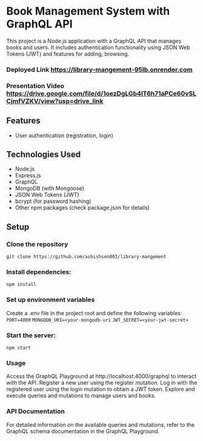 # Book Management System with GraphQL API

This project is a Node.js application with a GraphQL API that manages books and users. It includes authentication functionality using JSON Web Tokens (JWT) and features for adding, browsing.
### Deployed Link https://library-mangement-95lb.onrender.com

### Presentation Video https://drive.google.com/file/d/1oezDgLGb4lT6h71aPCe60vSLCjmfVZKV/view?usp=drive_link

## Features

- User authentication (registration, login)

## Technologies Used

- Node.js
- Express.js
- GraphQL
- MongoDB (with Mongoose)
- JSON Web Tokens (JWT)
- bcrypt (for password hashing)
- Other npm packages (check package.json for details)

## Setup

### Clone the repository
   ```git clone https://github.com/ashishsen003/library-mangement```
   
### Install dependencies:
   ```npm install```

### Set up environment variables
Create a .env file in the project root and define the following variables:
```PORT=4000```
```MONGODB_URI=<your-mongodb-uri```
```JWT_SECRET=<your-jwt-secret>```

### Start the server:
```npm start```

### Usage
Access the GraphQL Playground at http://localhost:4000/graphql to interact with the API.
Register a new user using the register mutation.
Log in with the registered user using the login mutation to obtain a JWT token.
Explore and execute queries and mutations to manage users and books.

### API Documentation
For detailed information on the available queries and mutations, refer to the GraphQL schema documentation in the GraphQL Playground.
